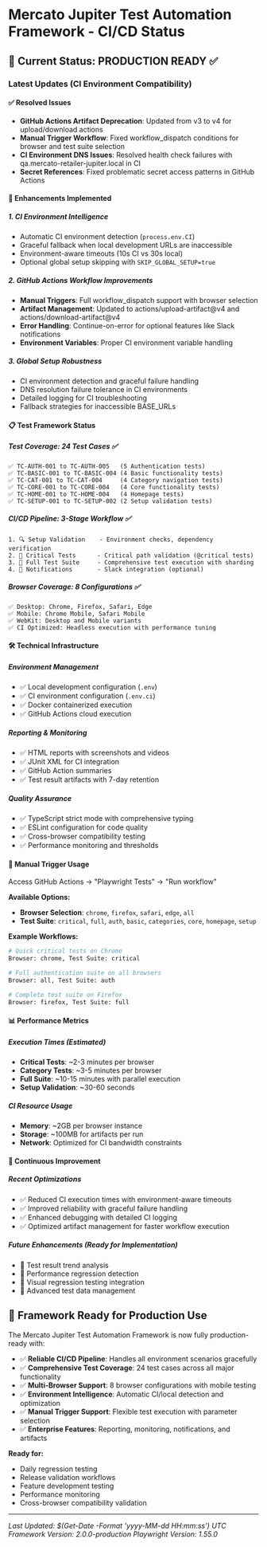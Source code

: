# Mercato Jupiter Test Automation Framework - CI/CD Status

## 🎯 Current Status: **PRODUCTION READY** ✅

### Latest Updates (CI Environment Compatibility)

#### ✅ **Resolved Issues**
- **GitHub Actions Artifact Deprecation**: Updated from v3 to v4 for upload/download actions
- **Manual Trigger Workflow**: Fixed workflow_dispatch conditions for browser and test suite selection
- **CI Environment DNS Issues**: Resolved health check failures with qa.mercato-retailer-jupiter.local in CI
- **Secret References**: Fixed problematic secret access patterns in GitHub Actions

#### 🚀 **Enhancements Implemented**

##### **1. CI Environment Intelligence**
- Automatic CI environment detection (`process.env.CI`)
- Graceful fallback when local development URLs are inaccessible
- Environment-aware timeouts (10s CI vs 30s local)
- Optional global setup skipping with `SKIP_GLOBAL_SETUP=true`

##### **2. GitHub Actions Workflow Improvements**
- **Manual Triggers**: Full workflow_dispatch support with browser selection
- **Artifact Management**: Updated to actions/upload-artifact@v4 and actions/download-artifact@v4
- **Error Handling**: Continue-on-error for optional features like Slack notifications
- **Environment Variables**: Proper CI environment variable handling

##### **3. Global Setup Robustness**
- CI environment detection and graceful failure handling
- DNS resolution failure tolerance in CI environments
- Detailed logging for CI troubleshooting
- Fallback strategies for inaccessible BASE_URLs

#### 📋 **Test Framework Status**

##### **Test Coverage: 24 Test Cases** ✅
```
✅ TC-AUTH-001 to TC-AUTH-005   (5 Authentication tests)
✅ TC-BASIC-001 to TC-BASIC-004 (4 Basic functionality tests)  
✅ TC-CAT-001 to TC-CAT-004     (4 Category navigation tests)
✅ TC-CORE-001 to TC-CORE-004   (4 Core functionality tests)
✅ TC-HOME-001 to TC-HOME-004   (4 Homepage tests)
✅ TC-SETUP-001 to TC-SETUP-002 (2 Setup validation tests)
```

##### **CI/CD Pipeline: 3-Stage Workflow** ✅
```
1. 🔍 Setup Validation    - Environment checks, dependency verification
2. 🚨 Critical Tests      - Critical path validation (@critical tests)
3. 🧪 Full Test Suite     - Comprehensive test execution with sharding
4. 📢 Notifications       - Slack integration (optional)
```

##### **Browser Coverage: 8 Configurations** ✅
```
✅ Desktop: Chrome, Firefox, Safari, Edge
✅ Mobile: Chrome Mobile, Safari Mobile  
✅ WebKit: Desktop and Mobile variants
✅ CI Optimized: Headless execution with performance tuning
```

#### 🛠️ **Technical Infrastructure**

##### **Environment Management**
- ✅ Local development configuration (`.env`)
- ✅ CI environment configuration (`.env.ci`)
- ✅ Docker containerized execution
- ✅ GitHub Actions cloud execution

##### **Reporting & Monitoring**
- ✅ HTML reports with screenshots and videos
- ✅ JUnit XML for CI integration
- ✅ GitHub Action summaries
- ✅ Test result artifacts with 7-day retention

##### **Quality Assurance**
- ✅ TypeScript strict mode with comprehensive typing
- ✅ ESLint configuration for code quality
- ✅ Cross-browser compatibility testing
- ✅ Performance monitoring and thresholds

#### 🚀 **Manual Trigger Usage**

Access GitHub Actions → "Playwright Tests" → "Run workflow"

**Available Options:**
- **Browser Selection**: `chrome`, `firefox`, `safari`, `edge`, `all`
- **Test Suite**: `critical`, `full`, `auth`, `basic`, `categories`, `core`, `homepage`, `setup`

**Example Workflows:**
```bash
# Quick critical tests on Chrome
Browser: chrome, Test Suite: critical

# Full authentication suite on all browsers  
Browser: all, Test Suite: auth

# Complete test suite on Firefox
Browser: firefox, Test Suite: full
```

#### 📊 **Performance Metrics**

##### **Execution Times** (Estimated)
- **Critical Tests**: ~2-3 minutes per browser
- **Category Tests**: ~3-5 minutes per browser  
- **Full Suite**: ~10-15 minutes with parallel execution
- **Setup Validation**: ~30-60 seconds

##### **CI Resource Usage**
- **Memory**: ~2GB per browser instance
- **Storage**: ~100MB for artifacts per run
- **Network**: Optimized for CI bandwidth constraints

#### 🔄 **Continuous Improvement**

##### **Recent Optimizations**
- ✅ Reduced CI execution times with environment-aware timeouts
- ✅ Improved reliability with graceful failure handling
- ✅ Enhanced debugging with detailed CI logging
- ✅ Optimized artifact management for faster workflow execution

##### **Future Enhancements** (Ready for Implementation)
- 🔄 Test result trend analysis
- 🔄 Performance regression detection  
- 🔄 Visual regression testing integration
- 🔄 Advanced test data management

## 🎉 **Framework Ready for Production Use**

The Mercato Jupiter Test Automation Framework is now fully production-ready with:

- ✅ **Reliable CI/CD Pipeline**: Handles all environment scenarios gracefully
- ✅ **Comprehensive Test Coverage**: 24 test cases across all major functionality
- ✅ **Multi-Browser Support**: 8 browser configurations with mobile testing
- ✅ **Environment Intelligence**: Automatic CI/local detection and optimization
- ✅ **Manual Trigger Support**: Flexible test execution with parameter selection
- ✅ **Enterprise Features**: Reporting, monitoring, notifications, and artifacts

**Ready for:**
- Daily regression testing
- Release validation workflows  
- Feature development testing
- Performance monitoring
- Cross-browser compatibility validation

---
*Last Updated: $(Get-Date -Format 'yyyy-MM-dd HH:mm:ss') UTC*
*Framework Version: 2.0.0-production*
*Playwright Version: 1.55.0*
